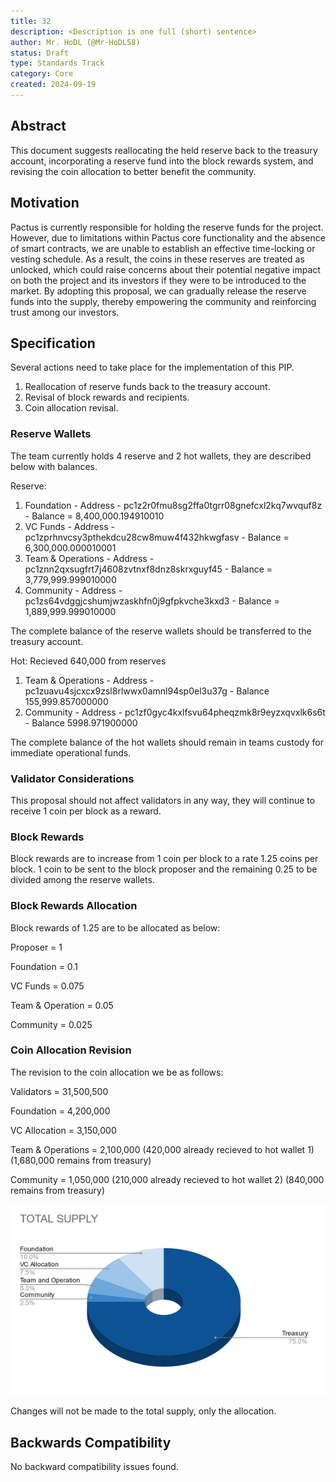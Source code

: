 ```yaml
---
title: 32
description: <Description is one full (short) sentence>
author: Mr. HoDL (@Mr-HoDL58)
status: Draft
type: Standards Track
category: Core
created: 2024-09-19
---
```


## Abstract

This document suggests reallocating the held reserve back to the treasury account, incorporating a reserve 
fund into the block rewards system, and revising the coin allocation to better benefit the community.


## Motivation

Pactus is currently responsible for holding the reserve funds for the project. However, due to limitations 
within Pactus core functionality and the absence of smart contracts, we are unable to establish an effective
time-locking or vesting schedule. As a result, the coins in these reserves are treated as unlocked, which 
could raise concerns about their potential negative impact on both the project and its investors if they 
were to be introduced to the market. By adopting this proposal, we can gradually release the reserve funds
into the supply, thereby empowering the community and reinforcing trust among our investors.


## Specification

Several actions need to take place for the implementation of this PIP.

  1. Reallocation of reserve funds back to the treasury account.
  2. Revisal of block rewards and recipients.
  3. Coin allocation revisal.
     

### Reserve Wallets

The team currently holds 4 reserve and 2 hot wallets, they are described below with balances.

Reserve:
  1. Foundation - Address - pc1z2r0fmu8sg2ffa0tgrr08gnefcxl2kq7wvquf8z - Balance = 8,400,000.194910010
  2. VC Funds - Address - pc1zprhnvcsy3pthekdcu28cw8muw4f432hkwgfasv - Balance = 6,300,000.000010001
  3. Team & Operations - Address - pc1znn2qxsugfrt7j4608zvtnxf8dnz8skrxguyf45 - Balance = 3,779,999.999010000
  4. Community - Address - pc1zs64vdggjcshumjwzaskhfn0j9gfpkvche3kxd3 - Balance = 1,889,999.999010000

The complete balance of the reserve wallets should be transferred to the treasury account.

Hot: Recieved 640,000 from reserves
  1. Team & Operations - Address - pc1zuavu4sjcxcx9zsl8rlwwx0amnl94sp0el3u37g - Balance 155,999.857000000
  2. Community - Address - pc1zf0gyc4kxlfsvu64pheqzmk8r9eyzxqvxlk6s6t - Balance 5998.971900000

The complete balance of the hot wallets should remain in teams custody for immediate operational funds.


### Validator Considerations

This proposal should not affect validators in any way, they will continue to receive 1 coin per block as a reward.


### Block Rewards 

Block rewards are to increase from 1 coin per block to a rate 1.25 coins per block. 1 coin to be sent to the block proposer
and the remaining 0.25 to be divided among the reserve wallets.


### Block Rewards Allocation

Block rewards of 1.25 are to be allocated as below:

Proposer = 1

Foundation = 0.1

VC Funds = 0.075

Team & Operation = 0.05

Community = 0.025


### Coin Allocation Revision

The revision to the coin allocation we be as follows:

Validators = 31,500,500

Foundation = 4,200,000

VC Allocation = 3,150,000

Team & Operations = 2,100,000 (420,000 already recieved to hot wallet 1) (1,680,000 remains from treasury)

Community = 1,050,000 (210,000 already recieved to hot wallet 2) (840,000 remains from treasury)

![PIP-32 - Revised Supply Allocation](../assets/pip-32/revised-supply-allocation.png)

Changes will not be made to the total supply, only the allocation.





## Backwards Compatibility

No backward compatibility issues found.



